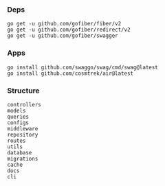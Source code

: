 ### Deps
```
go get -u github.com/gofiber/fiber/v2
go get -u github.com/gofiber/redirect/v2
go get -u github.com/gofiber/swagger
```

### Apps
```
go install github.com/swaggo/swag/cmd/swag@latest
go install github.com/cosmtrek/air@latest
```

### Structure
```
controllers
models
queries
configs
middleware
repository
routes
utils
database
migrations
cache
docs
cli
```

